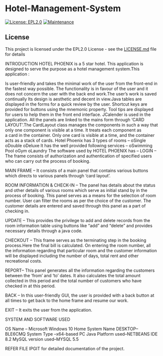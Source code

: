 # Hotel-Management-System

[![License: EPL2.0](https://img.shields.io/badge/LICENSE-EPL%202.0-yellowgreen)](https://opensource.org/licenses/EPL-2.0)
[![Maintenance](https://img.shields.io/badge/Maintained%3F-yes-green.svg)](https://GitHub.com/Naereen/StrapDown.js/graphs/commit-activity)

## License

This project is licensed under the EPL2.0 License - see the [LICENSE.md](LICENSE.md) file for details


 INTRODUCTION
HOTEL PHOENIX is a 5 star hotel. This application is designed to serve the purpose as a hotel management system.This application :

Is user-friendly and takes the minimal work of the user from the front-end in the fastest way possible.
The functionality is in favour of the user and it does not concern the user with the back end work.The user’s work is saved continually 
Its design is aesthetic and decent in view.Java tables are displayed in the forms for a quick review by the user.
Shortcut keys are provided for buttons using the mnemonic property.
Tool tips are displayed for users to help them in the front end interface.
JCalender is used in the application.
All the panels are linked to the mains form through ‘CARD LAYOUT’.The CardLayout class manages the components in such a way that only one component is visible at a time. It treats each component as a card in the container. Only one card is visible at a time, and the container acts as a stack of cards.
Hotel Phoenix has 3 types of rooms –
 oSingle
 oDouble
 oDeluxe
It has the well provided following services –
oSwimming Pool
oGym
oLaundry
The software used by HOTEL PHOENIX has –
LOGIN – 
The frame consists of authorization and authentication of specified users who can carry out the process of booking.

MAIN FRAME – 
It consists of a main panel that contains various buttons which directs to various panels through ‘card layout’.

ROOM INFORMATION & CHECK-IN –
The panel has details about the status and other details of various rooms which serve as initial stand by in the process of booking. This panel serves as a means for the selection of room number. User can filter the rooms as per the choice of the customer.
The customer details are entered and saved through this panel as a part of checking in.

UPDATE –
This provides the privilege to add and delete records from the room information table using buttons like “add” and “delete” and provides necessary details through a java code.

CHECKOUT –
This frame serves as the terminating step in the booking process.Here the final bill is calculated.
On entering the room number, all the information regarding that particular room and the customer information will be displayed including the number of days, total rent and other recreational costs.

REPORT–
This panel generates all the information regarding the customers between the ‘from’ and ‘to’ dates.
It also calculates the total amount collected in this period and the total number of customers who have checked in at this period.

BACK –
In this user-friendly GUI, the user is provided with a back button at all times to get back to the home frame and resume our work.

EXIT –
It exits the user from the application.










SYSTEM AND SOFTWARE USED

OS Name – Microsoft Windows 10 Home
System Name DESKTOP–BLE6CMQ
System Type –x64-based PC
Java Platform used–NETBEANS IDE 8.2
MySQL version used–MYSQL 5.5






REFER FILE IPGIT for detailed documentation of the project.
